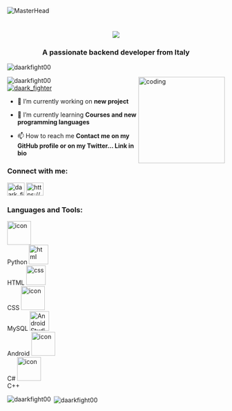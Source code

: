 ![MasterHead](https://miro.medium.com/max/3840/1*J4Lkof6K3jZpKrxVXdy-Iw.jpeg)

<h1 align="center">
    <img src="https://readme-typing-svg.herokuapp.com/?font=Righteous&size=35&center=true&vCenter=true&width=500&height=70&duration=4000&lines=Hi+There!+👋;+I'm+daarkfight00!;" />
</h1>
<h3 align="center">A passionate backend developer from Italy</h3>

<p align="left"> <img src="https://komarev.com/ghpvc/?username=daarkfight00&label=Profile%20views&color=0e75b6&style=flat" alt="daarkfight00" /> </p>

<img align="right" alt="coding" width="200" src="https://i.pinimg.com/originals/54/e3/7d/54e37d8074ebcde1d96c77d7b2a7f310.gif">

<p align="left"> 
  <img src="https://github-profile-trophy.vercel.app/?username=daarkfight00" alt="daarkfight00" />
  <br />
  <a href="https://twitter.com/daark_fighter" target="blank"><img src="https://img.shields.io/twitter/follow/daark_fighter?logo=twitter&style=for-the-badge" alt="daark_fighter" /></a> 
</p>

- 🔭 I’m currently working on **new project**

- 🌱 I’m currently learning **Courses and new programming languages**

- 📫 How to reach me **Contact me on my GitHub profile or on my Twitter... Link in bio**

<h3 align="left">Connect with me:</h3>
<p align="left">
<a href="https://twitter.com/daark_fighter" target="blank"><img align="center" src="https://raw.githubusercontent.com/rahuldkjain/github-profile-readme-generator/master/src/images/icons/Social/twitter.svg" alt="daark_fighter" height="30" width="40" /></a>
<a href="https://discord.gg/cZxBaJ32yk" target="blank"><img align="center" src="https://raw.githubusercontent.com/rahuldkjain/github-profile-readme-generator/master/src/images/icons/Social/discord.svg" alt="https://discord.gg/cZxBaJ32yk" height="30" width="40" /></a>
</p>

<h3 align="left">Languages and Tools:</h3>
<p align="left"> 
    <td align="center" width="90">
      <img src="https://techstack-generator.vercel.app/python-icon.svg" alt="icon" width="55" height="55" />
      <br>Python
    </td>
    <td align="center" width="90">
      <img src="https://skillicons.dev/icons?i=html" width="45" height="45" alt="html" />
      <br>HTML
    </td>
    <td align="center" width="90">
      <img src="https://skillicons.dev/icons?i=css" width="45" height="45" alt="css" />
      <br>CSS
    </td>
    <td align="center" width="90">
      <img src="https://techstack-generator.vercel.app/mysql-icon.svg" alt="icon" width="55" height="55" />
      <br>MySQL
    </td>
    <td align="center" width="90">
      <img src="https://skillicons.dev/icons?i=androidstudio" width="45" height="45" alt="AndroidStudio" />
      <br>Android
    </td>
    <td align="center" width="90">
      <img src="https://techstack-generator.vercel.app/csharp-icon.svg" alt="icon" width="55" height="55" />
      <br>C#
    </td>
    <td align="center" width="90">
      <img src="https://techstack-generator.vercel.app/cpp-icon.svg" alt="icon" width="55" height="55" />
      <br>C++
    </td>
</p>

<p><img align="left" src="https://github-readme-stats.vercel.app/api/top-langs?username=daarkfight00&show_icons=true&locale=en&layout=compact" alt="daarkfight00" /></p>

<p>&nbsp;<img align="center" src="https://github-readme-stats.vercel.app/api?username=daarkfight00&show_icons=true&locale=en" alt="daarkfight00" /></p>
